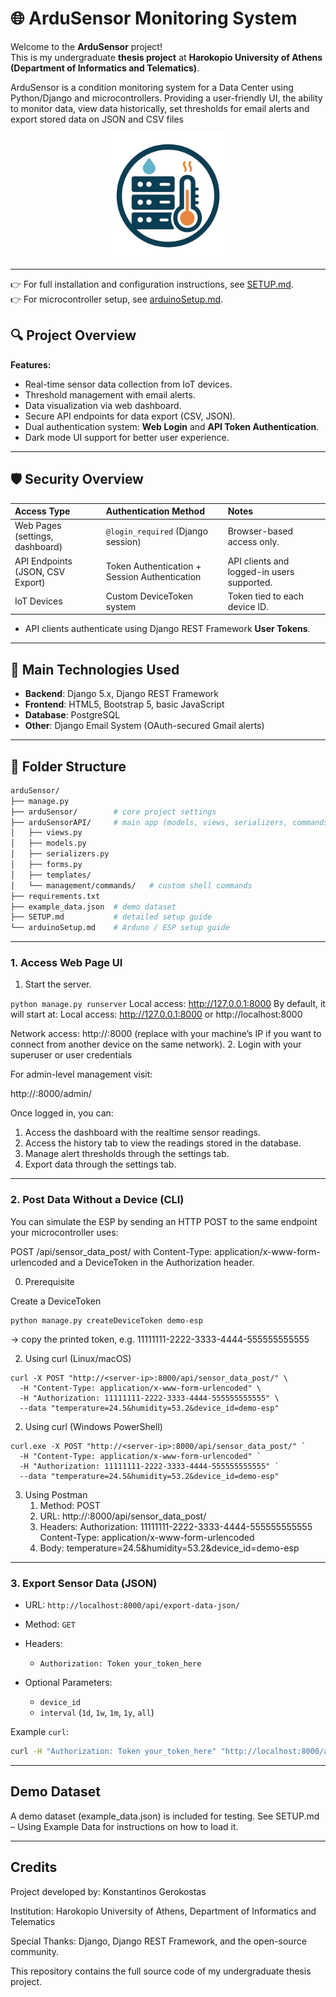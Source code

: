 # 🌐 ArduSensor Monitoring System

Welcome to the **ArduSensor** project!  
This is my undergraduate **thesis project** at **Harokopio University of Athens (Department of Informatics and Telematics)**.  

ArduSensor is a condition monitoring system for a Data Center using Python/Django and microcontrollers. Providing a user-friendly UI, the ability to monitor data, view data historically, set thresholds for email alerts and export stored data on JSON and CSV files



<p align="center">
  <img src="/logo.png" alt="ArduSensor Logo" width="200"/>
</p>

---

👉 For full installation and configuration instructions, see [SETUP.md](SETUP.md).  
👉 For microcontroller setup, see [arduinoSetup.md](arduinoSetup.md).  



## 🔍 Project Overview

**Features:**

* Real-time sensor data collection from IoT devices.
* Threshold management with email alerts.
* Data visualization via web dashboard.
* Secure API endpoints for data export (CSV, JSON).
* Dual authentication system: **Web Login** and **API Token Authentication**.
* Dark mode UI support for better user experience.

---

## 🛡️ Security Overview

| Access Type                      | Authentication Method                         | Notes                                      |
| :------------------------------- | :-------------------------------------------- | :----------------------------------------- |
| Web Pages (settings, dashboard)  | `@login_required` (Django session)            | Browser-based access only.                 |
| API Endpoints (JSON, CSV Export) | Token Authentication + Session Authentication | API clients and logged-in users supported. |
| IoT Devices                      | Custom DeviceToken system                     | Token tied to each device ID.              |
  
* API clients authenticate using Django REST Framework **User Tokens**.

---

## 🔢 Main Technologies Used

* **Backend**: Django 5.x, Django REST Framework
* **Frontend**: HTML5, Bootstrap 5, basic JavaScript
* **Database**: PostgreSQL
* **Other**: Django Email System (OAuth-secured Gmail alerts)

---

## 📂 Folder Structure

```bash
arduSensor/
├── manage.py
├── arduSensor/        # core project settings
├── arduSensorAPI/     # main app (models, views, serializers, commands)
│   ├── views.py
│   ├── models.py
│   ├── serializers.py
│   ├── forms.py
│   ├── templates/
│   └── management/commands/   # custom shell commands
├── requirements.txt
├── example_data.json  # demo dataset
├── SETUP.md           # detailed setup guide
└── arduinoSetup.md    # Arduno / ESP setup guide

```

---

### 1. Access Web Page UI

1. Start the server.

```python manage.py runserver```
Local access: http://127.0.0.1:8000
By default, it will start at:
Local access: http://127.0.0.1:8000 or http://localhost:8000

Network access: http://<server-ip>:8000
 (replace <server-ip> with your machine’s IP if you want to connect from another device on the same network).
2. Login with your superuser or user credentials

For admin-level management visit:

http://<server-ip>:8000/admin/

Once logged in, you can:
1. Access the dashboard with the realtime sensor readings.
2. Access the history tab to view the readings stored in the database.
3. Manage alert thresholds through the settings tab.
4. Export data through the settings tab.
   
---

### 2. Post Data Without a Device (CLI)

You can simulate the ESP by sending an HTTP POST to the same endpoint your microcontroller uses:

POST /api/sensor_data_post/ with Content-Type: application/x-www-form-urlencoded and a DeviceToken in the Authorization header.

0. Prerequisite
   
Create a DeviceToken

```
python manage.py createDeviceToken demo-esp
```

→ copy the printed token, e.g. 11111111-2222-3333-4444-555555555555

2. Using curl (Linux/macOS)
```
curl -X POST "http://<server-ip>:8000/api/sensor_data_post/" \
  -H "Content-Type: application/x-www-form-urlencoded" \
  -H "Authorization: 11111111-2222-3333-4444-555555555555" \
  --data "temperature=24.5&humidity=53.2&device_id=demo-esp"
```

2. Using curl (Windows PowerShell)

```
curl.exe -X POST "http://<server-ip>:8000/api/sensor_data_post/" `
  -H "Content-Type: application/x-www-form-urlencoded" `
  -H "Authorization: 11111111-2222-3333-4444-555555555555" `
  --data "temperature=24.5&humidity=53.2&device_id=demo-esp"
```

3. Using Postman
   1. Method: POST
   2. URL: http://<server-ip>:8000/api/sensor_data_post/
   3. Headers: Authorization: 11111111-2222-3333-4444-555555555555 Content-Type: application/x-www-form-urlencoded
   4. Body: temperature=24.5&humidity=53.2&device_id=demo-esp
  
---

### 3. Export Sensor Data (JSON)

* URL: `http://localhost:8000/api/export-data-json/`
* Method: `GET`
* Headers:

  * `Authorization: Token your_token_here`
* Optional Parameters:

  * `device_id`
  * `interval` (`1d`, `1w`, `1m`, `1y`, `all`)

Example `curl`:

```bash
curl -H "Authorization: Token your_token_here" "http://localhost:8000/api/export-data-json/?device_id=sensor01&interval=1w"
```

---


## Demo Dataset

A demo dataset (example_data.json) is included for testing.
See SETUP.md – Using Example Data
 for instructions on how to load it.
 
---

## Credits

Project developed by: Konstantinos Gerokostas

Institution: Harokopio University of Athens, Department of Informatics and Telematics

Special Thanks: Django, Django REST Framework, and the open-source community.

This repository contains the full source code of my undergraduate thesis project.
